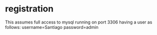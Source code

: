 # registration
This assumes full access to mysql running on port 3306 having a user as follows:
username=Santiago
password=admin
